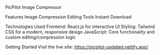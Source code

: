 PicPilot Image Compressor

Features
Image Compression
Editing Tools
Instant Download

Technologies Used
Frontend: React.js for interactive UI
Styling: Tailwind CSS for a modern, responsive design
JavaScript: Core functionality and custom editing/compression logic

Getting Started
Visit the live site: https://picpilot-updated.netlify.app/
